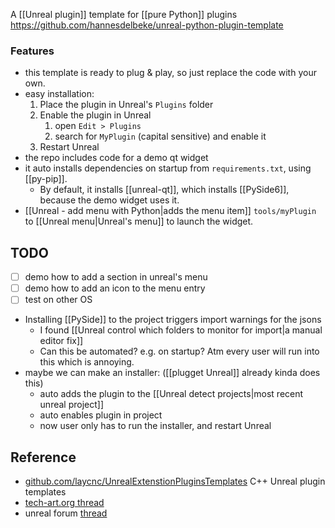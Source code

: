A [[Unreal plugin]] template for [[pure Python]] plugins
https://github.com/hannesdelbeke/unreal-python-plugin-template
### Features
- this template is ready to plug & play, so just replace the code with your own.
- easy installation:
	1. Place the plugin in Unreal's `Plugins` folder
	2. Enable the plugin in Unreal 
		1. open `Edit > Plugins`
		2. search for `MyPlugin` (capital sensitive) and enable it
	3. Restart Unreal
- the repo includes code for a demo qt widget
- it auto installs dependencies on startup from `requirements.txt`, using [[py-pip]].
	- By default, it installs [[unreal-qt]], which installs [[PySide6]], because the demo widget uses it.
- [[Unreal - add menu with Python|adds the menu item]] `tools/myPlugin` to [[Unreal menu|Unreal's menu]] to launch the widget.
## TODO
- [ ] demo how to add a section in unreal's menu
- [ ] demo how to add an icon to the menu entry
- [ ] test on other OS
- Installing [[PySide]] to the project triggers import warnings for the jsons
	- I found [[Unreal control which folders to monitor for import|a manual editor fix]]
	- Can this be automated? e.g. on startup? Atm every user will run into this which is annoying.
- maybe we can make an installer: ([[plugget Unreal]] already kinda does this)
	- auto adds the plugin to the [[Unreal detect projects|most recent unreal project]]
	- auto enables plugin in project
	- now user only has to run the installer, and restart Unreal
## Reference
- [github.com/laycnc/UnrealExtenstionPluginsTemplates](https://github.com/laycnc/UnrealExtenstionPluginsTemplates) C++ Unreal plugin templates
- [tech-art.org thread](https://www.tech-artists.org/t/free-a-python-unreal-plugin-template/17995)
- unreal forum [thread](https://forums.unrealengine.com/t/made-a-python-plugin-template/1089878)
